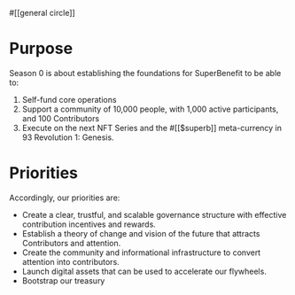#[[general circle]] 
# Purpose
Season 0 is about establishing the foundations for SuperBenefit to be able to:
1. Self-fund core operations
2. Support a community of 10,000 people, with 1,000 active participants, and 100 Contributors
3. Execute on the next NFT Series and the #[[$superb]] meta-currency in 93 Revolution 1: Genesis.

# Priorities
Accordingly, our priorities are:
- Create a clear, trustful, and scalable governance structure with effective contribution incentives and rewards.
- Establish a theory of change and vision of the future that attracts Contributors and attention.
- Create the community and informational infrastructure to convert attention into contributors.
- Launch digital assets that can be used to accelerate our flywheels. 
- Bootstrap our treasury

